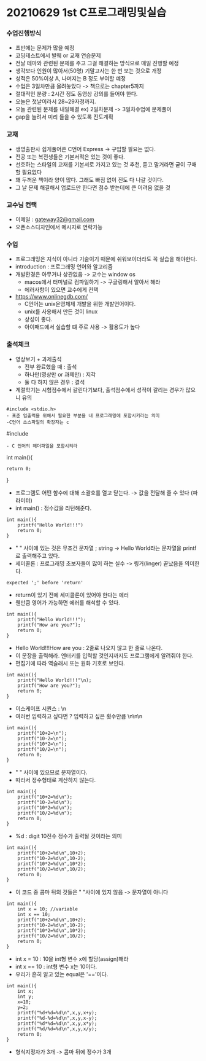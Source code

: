 # 20210629 1st C프로그래밍및실습
### 수업진행방식
- 초반에는 문제가 많을 예정
- 코딩테스트에서 발췌 or 교재 연습문제
- 전날 테마와 관련된 문제를 주고 그걸 해결하는 방식으로 매일 진행할 예정
- 생각보다 인원이 많아서(50명) 기말고사는 한 번 보는 것으로 개정
- 성적은 50%이상 A, 나머지는 B 정도 부여할 예정
- 수업은 3일차만큼 올려놓았다 -> 책으로는 chapter5까지
- 절대적인 분량 : 2시간 정도 동영상 강의를 들어야 한다.
- 오늘은 첫날이라서 28~29자정까지.
- 오늘 관련된 문제를 내일해결 ex) 2일차문제 -> 3일차수업에 문제풀이 
- gap을 늘려서 미리 들을 수 있도록 진도계획
### 교재
- 생명출판사 쉽게풀어쓴 C언어 Express -> 구입할 필요는 없다. 
- 전공 또는 복전생들은 기본서적은 있는 것이 좋다. 
- 선호하는 스타일의 교재를 기본서로 가지고 있는 것 추천, 듣고 말거라면 굳이 구매할 필요없다
- 꽤 두꺼운 책이라 양이 많다. 그래도 빠짐 없이 진도 다 나갈 것이다. 
- 그 날 문제 해결해서 업로드만 한다면 점수 받는데에 큰 어려움 없을 것
### 교수님 컨택
- 이메일 : gateway32@gmail.com
- 오픈소스디자인에서 메시지로 연락가능
### 수업
- 프로그래밍은 지식이 아니라 기술이기 때문에 쉬워보이더라도 꼭 실습을 해야한다.  
- introduction : 프로그래밍 언어와 알고리즘
- 개발환경은 아무거나 상관없음 -> 교수는 window os
    - macos에서 터미널로 컴파일하기 -> 구글링해서 알아서 해라
    - 에러사항이 있으면 교수에게 컨택
- https://www.onlinegdb.com/
    - C언어는 unix운영체제 개발을 위한 개발언어이다. 
    - unix를 사용해서 만든 것이 linux
    - 상성이 좋다. 
    - 아이패드에서 실습할 떄 주로 사용 -> 활용도가 높다

### 출석체크
- 영상보기 + 과제출석 
    - 전부 완료했을 때 : 출석
    - 하나만(영상만 or 과제만) : 지각
    - 둘 다 하지 않은 경우 : 결석
- 계절학기는 시험점수에서 갈린다기보다, 출석점수에서 성적이 갈리는 경우가 많으니 유의

```
#include <stdio.h>
- 표준 입출력을 위해서 필요한 부분을 내 프로그래밍에 포함시키라는 의미
-C언어 소스파일의 확장자는 c
```
#include <stdio>
```
- C 언어의 헤더파일을 포함시켜라
```
int main(){

    return 0;
}
- 프로그램도 어떤 함수에 대해 소괄호를 열고 닫는다. -> 값을 전달해 줄 수 있다 (파라미터)
- int main() : 정수값을 리턴해준다. 

```
int main(){
    printf("Hello World!!!")
    return 0;
}
```
- " " 사이에 있는 것은 무조건 문자열 ; string -> Hello World라는 문자열을 printf로 출력해주고 있다.
- 세미콜론 : 프로그래밍 초보자들이 많이 하는 실수 -> 링거(linger) 끝났음을 의미한다.
```
expected ';' before 'return'
```
- return이 있기 전에 세미콜론이 있어야 한다는 에러
- 웬만큼 영어가 가능하면 에러를 해석할 수 있다. 
```
int main(){
    printf("Hello World!!!");
    printf("How are you?");
    return 0;
}
```
- Hello World!!!How are you : 2줄로 나오지 않고 한 줄로 나온다. 
- 이 문장을 출력해라. 엔터키를 입력할 것인지까지도 프로그램에게 알려줘야 한다.
- 편집기에 따라 역슬래시 또는 원화 기호로 보인다.
```
int main(){
    printf("Hello World!!!"\n);
    printf("How are you?");
    return 0;
}
```
- 이스케이프 시퀀스 : \n
- 여러번 입력하고 싶다면 ? 입력하고 싶은 횟수만큼 \n\n\n
```
int main(){
    printf("10+2=\n");
    printf("10-2=\n");
    printf("10*2=\n");
    printf("10/2=\n");
    return 0;
}
```
- " " 사이에 있으므로 문자열이다. 
- 따라서 정수형태로 계산하지 않는다.
```
int main(){
    printf("10+2=%d\n");
    printf("10-2=%d\n");
    printf("10*2=%d\n");
    printf("10/2=%d\n");
    return 0;
}
```
- %d : digit 10진수 정수가 출력될 것이라는 의미
```
int main(){
    printf("10+2=%d\n",10+2);
    printf("10-2=%d\n",10-2);
    printf("10*2=%d\n",10*2);
    printf("10/2=%d\n",10/2);
    return 0;
}
```
- 이 코드 중 콤마 뒤의 것들은 " "사이에 있지 않음 -> 문자열이 아니다
```
int main(){
    int x = 10; //variable
    int x == 10;
    printf("10+2=%d\n",10+2);
    printf("10-2=%d\n",10-2);
    printf("10*2=%d\n",10*2);
    printf("10/2=%d\n",10/2);
    return 0;
}
```
- int x = 10 : 10을 int형 변수 x에 할당(assign)해라
- int x == 10 : int형 변수 x는 10이다. 
- 우리가 흔히 알고 있는 equal은 '=='이다.
```
int main(){
    int x;
    int y;
    x=10;
    y=2;
    printf("%d+%d=%d\n",x,y,x+y);
    printf("%d-%d=%d\n",x,y,x-y);
    printf("%d*%d=%d\n",x,y,x*y);
    printf("%d/%d=%d\n",x,y,x/y);
    return 0;
}
```
- 형식지정자가 3개 -> 콤마 뒤에 정수가 3개